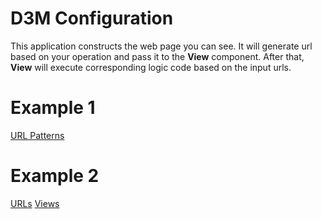 D3M Configuration
=================

This application constructs the web page you can see. It will generate url based on your operation and pass it to the **View** component.
After that, **View** will execute corresponding logic code based on the input urls.

Example 1
=========
[URL Patterns](urls.md)


Example 2
=========
[URLs](urls.md)
[Views](views.md)